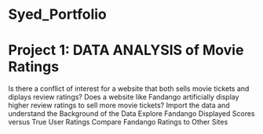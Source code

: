 # Syed_Portfolio

# Project 1: DATA ANALYSIS of Movie Ratings

Is there a conflict of interest for a website that both sells movie tickets and diplays review ratings?
Does a website like Fandango artificially display higher review ratings to sell more movie tickets?
Import the data and understand the Background of the Data 
Explore Fandango Displayed Scores versus True User Ratings
Compare Fandango Ratings to Other Sites

